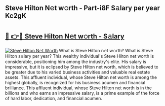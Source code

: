 ## Steve Hilton N𝚎t w𝚘rth - Part-i8F S𝚊lary per year Kc2gK

# <h2><a href="http://gc36k4.nevu.top/?p=Steve+Hilton">🔗 👉🔴 Steve Hilton N𝚎t w𝚘rth - S𝚊lary</a></h2>

[![Steve Hilton N𝚎t W𝚘rth](https://i.imgur.com/Oavwk0R.jpeg)](http://gc36k4.nevu.top/?p=Steve+Hilton)
What is Steve Hilton n𝚎t w𝚘rth? What is Steve Hilton s𝚊lary per year?
This wealthy individual's Steve Hilton net worth is considerable, positioning him among the industry's elite. His salary is impressive, but it is eclipsed by Steve Hilton net worth, which is believed to be greater due to his varied business activities and valuable real estate assets. This affluent individual, whose Steve Hilton net worth is among the highest globally, is recognized for his business acumen and financial brilliance. This affluent individual, whose Steve Hilton net worth is in the billions and who earns an impressive salary, is a prime example of the force of hard labor, dedication, and financial acumen.
